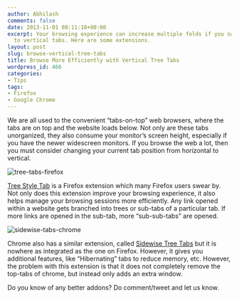 ```yaml
---
author: Abhilash
comments: false
date: 2013-11-01 08:11:18+00:00
excerpt: Your browsing experience can increase multiple folds if you switch from horizontal
  to vertical tabs. Here are some extensions.
layout: post
slug: browse-vertical-tree-tabs
title: Browse More Efficiently with Vertical Tree Tabs
wordpress_id: 466
categories:
- Tips
tags:
- Firefox
- Google Chrome
---
```


We are all used to the convenient “tabs-on-top” web browsers, where the tabs are on top and the website loads below. Not only are these tabs unorganized, they also consume your monitor’s screen height, especially if you have the newer widescreen monitors. If you browse the web a lot, then you must consider changing your current tab position from horizontal to vertical.

![tree-tabs-firefox](https://techcovered.github.io/images/tree-tabs-firefox.png)

[Tree Style Tab](https://addons.mozilla.org/en-US/firefox/addon/tree-style-tab/) is a Firefox extension which many Firefox users swear by. Not only does this extension improve your browsing experience, it also helps manage your browsing sessions more efficiently. Any link opened within a website gets branched into trees or sub-tabs of a particular tab. If more links are opened in the sub-tab, more “sub-sub-tabs” are opened.

![sidewise-tabs-chrome](https://techcovered.github.io/images/sidewise-tabs-chrome.png)

Chrome also has a similar extension, called [Sidewise Tree Tabs](https://chrome.google.com/webstore/detail/sidewise-tree-style-tabs/biiammgklaefagjclmnlialkmaemifgo?hl=en) but it is nowhere as integrated as the one on Firefox. However, it gives you additional features, like “Hibernating” tabs to reduce memory, etc. However, the problem with this extension is that it does not completely remove the top-tabs of chrome, but instead only adds an extra window.

Do you know of any better addons? Do comment/tweet and let us know.
